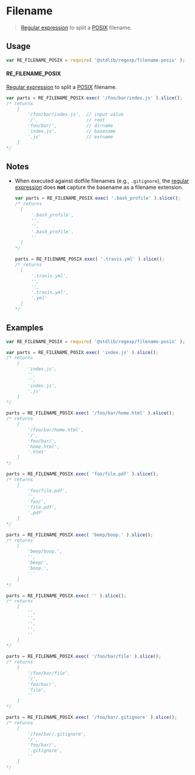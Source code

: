 # Filename

> [Regular expression][mdn-regexp] to split a [POSIX][posix] filename.


<section class="usage">

## Usage

``` javascript
var RE_FILENAME_POSIX = require( '@stdlib/regexp/filename-posix' );
```

#### RE_FILENAME_POSIX

[Regular expression][mdn-regexp] to split a [POSIX][posix] filename.

``` javascript
var parts = RE_FILENAME_POSIX.exec( '/foo/bar/index.js' ).slice();
/* returns
    [
        '/foo/bar/index.js',  // input value
        '/',                  // root
        'foo/bar/',           // dirname
        'index.js',           // basename
        '.js'                 // extname
    ]
*/
```

</section>

<!-- /.usage -->


<section class="notes">

## Notes

* When executed against dotfile filenames (e.g., `.gitignore`), the [regular expression][mdn-regexp] does __not__ capture the basename as a filename extension.

  ``` javascript
  var parts = RE_FILENAME_POSIX.exec( '.bash_profile' ).slice();
  /* returns
    [
        '.bash_profile',
        '',
        '',
        '.bash_profile',
        ''
    ]
  */

  parts = RE_FILENAME_POSIX.exec( '.travis.yml' ).slice();
  /* returns
    [
        '.travis.yml',
        '',
        '',
        '.travis.yml',
        '.yml'
    ]
  */
  ```

</section>

<!-- /.notes -->


<section class="examples">

## Examples

``` javascript
var RE_FILENAME_POSIX = require( '@stdlib/regexp/filename-posix' );

var parts = RE_FILENAME_POSIX.exec( 'index.js' ).slice();
/* returns
    [
        'index.js',
        '',
        '',
        'index.js',
        '.js'
    ]
*/

parts = RE_FILENAME_POSIX.exec( '/foo/bar/home.html' ).slice();
/* returns
    [
        '/foo/bar/home.html',
        '/',
        'foo/bar/',
        'home.html',
        '.html'
    ]
*/

parts = RE_FILENAME_POSIX.exec( 'foo/file.pdf' ).slice();
/* returns
    [
        'foo/file.pdf',
        '',
        'foo/',
        'file.pdf',
        '.pdf'
    ]
*/

parts = RE_FILENAME_POSIX.exec( 'beep/boop.' ).slice();
/* returns
    [
        'beep/boop.',
        '',
        'beep/',
        'boop.',
        '.'
    ]
*/

parts = RE_FILENAME_POSIX.exec( '' ).slice();
/* returns
    [
        '',
        '',
        '',
        '',
        ''
    ]
*/

parts = RE_FILENAME_POSIX.exec( '/foo/bar/file' ).slice();
/* returns
    [
        '/foo/bar/file',
        '/',
        'foo/bar/',
        'file',
        ''
    ]
*/

parts = RE_FILENAME_POSIX.exec( '/foo/bar/.gitignore' ).slice();
/* returns
    [
        '/foo/bar/.gitignore',
        '/',
        'foo/bar/',
        '.gitignore',
        ''
    ]
*/
```

</section>

<!-- /.examples -->


<section class="links">

[mdn-regexp]: https://developer.mozilla.org/en-US/docs/Web/JavaScript/Guide/Regular_Expressions
[posix]: https://en.wikipedia.org/wiki/POSIX

</section>

<!-- /.links -->

